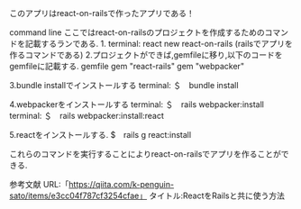 このアプリはreact-on-railsで作ったアプリである！


command line
ここではreact-on-railsのプロジェクトを作成するためのコマンドを記載するランである.
1.
terminal: react new react-on-rails
(railsでアプリを作るコマンドである)
2.プロジェクトができば,gemfileに移り,以下のコードをgemfileに記載する.
gemfile
gem "react-rails"
gem "webpacker"

3.bundle installでインストールする
terminal:
＄　bundle install

4.webpackerをインストールする 
terminal: 
＄　rails webpacker:install
terminal: 
＄　rails webpacker:install:react

5.reactをインストールする.
$　rails g react:install

これらのコマンドを実行することによりreact-on-railsでアプリを作ることができる.

参考文献
URL:「https://qiita.com/k-penguin-sato/items/e3cc04f787cf3254cfae」
タイトル:ReactをRailsと共に使う方法


